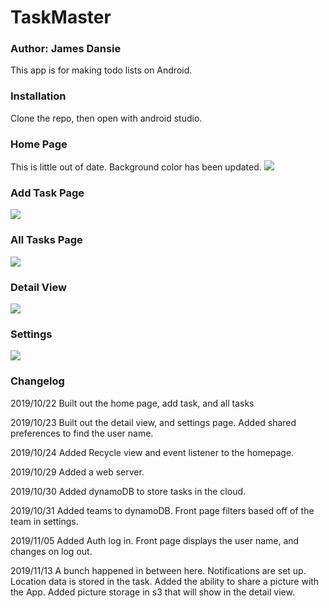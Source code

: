 # TaskMaster
### Author: James Dansie

This app is for making todo lists on Android. 

### Installation
Clone the repo, then open with android studio.

### Home Page
This is little out of date. Background color has been updated.
![](screenshots/homepage.png)
### Add Task Page
![](screenshots/addtask.png)
### All Tasks Page
![](screenshots/alltasks.png)
### Detail View
![](screenshots/detail.png)
### Settings
![](screenshots/settings.png)

### Changelog
2019/10/22
Built out the home page, add task, and all tasks  

2019/10/23
Built out the detail view, and settings page. Added shared preferences to find the user name.

2019/10/24
Added Recycle view and event listener to the homepage.

2019/10/29
Added a web server.

2019/10/30
Added dynamoDB to store tasks in the cloud.

2019/10/31
Added teams to dynamoDB. Front page filters based off of the team in settings.

2019/11/05
Added Auth log in. Front page displays the user name, and changes on log out.

2019/11/13
A bunch happened in between here. Notifications are set up. Location data is stored in the task. Added the ability to share a picture with the App. Added picture storage in s3 that will show in the detail view.